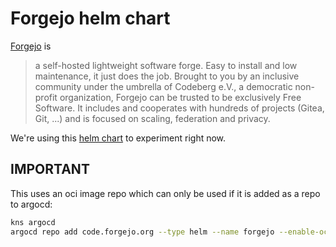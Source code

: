 # Forgejo helm chart

[Forgejo](https://forgejo.org/) is

> a self-hosted lightweight software forge. Easy to install and low maintenance, it just does the job. Brought to you by an inclusive community under the umbrella of Codeberg e.V., a democratic non-profit organization, Forgejo can be trusted to be exclusively Free Software. It includes and cooperates with hundreds of projects (Gitea, Git, ...) and is focused on scaling, federation and privacy.

We're using this [helm chart](https://code.forgejo.org/forgejo-contrib/forgejo-helm) to experiment right now.

## IMPORTANT

This uses an oci image repo which can only be used if it is added as a repo to argocd:

```bash
kns argocd
argocd repo add code.forgejo.org --type helm --name forgejo --enable-oci
```
